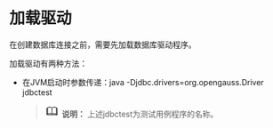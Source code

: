 # 加载驱动<a name="ZH-CN_TOPIC_0289900851"></a>

在创建数据库连接之前，需要先加载数据库驱动程序。

加载驱动有两种方法：

-   在JVM启动时参数传递：java -Djdbc.drivers=org.opengauss.Driver jdbctest

    >![](public_sys-resources/icon-note.png) **说明：** 
    >上述jdbctest为测试用例程序的名称。


